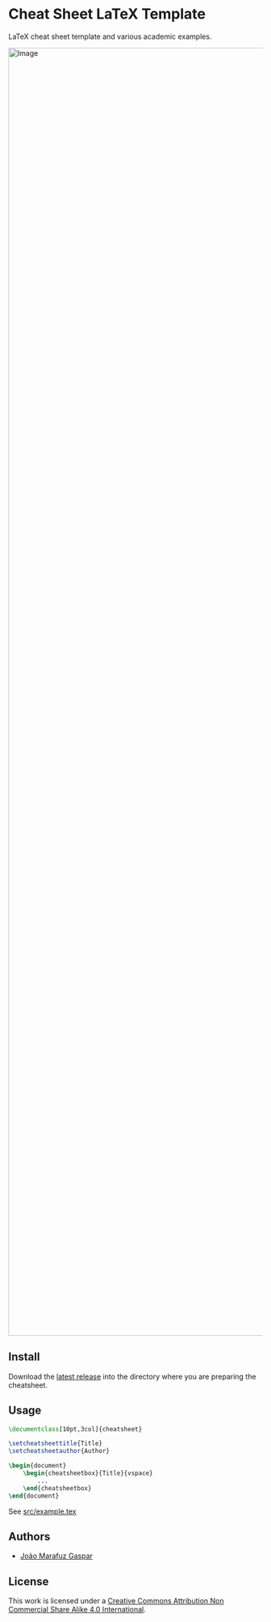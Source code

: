 # Cheat Sheet LaTeX Template
LaTeX cheat sheet template and various academic examples.

<img width="3300" height="2550" alt="Image" src="https://github.com/user-attachments/assets/c604949f-4e75-487d-8b07-63682136a607" />

## Install

Download the [latest release](https://github.com/joaomarafuzgaspar/cheatsheet-latex-template/releases/latest) into the directory where you are preparing the cheatsheet.

## Usage

```latex
\documentclass[10pt,3col]{cheatsheet}

\setcheatsheettitle{Title}
\setcheatsheetauthor{Author}

\begin{document}
    \begin{cheatsheetbox}{Title}{vspace}
        ...
    \end{cheatsheetbox}
\end{document}
```

See [src/example.tex](src/example.tex)

## Authors

- [João Marafuz Gaspar](https://github.com/joaomarafuzgaspar)

## License

This work is licensed under a [Creative Commons Attribution Non Commercial Share Alike 4.0 International][cc-by-nc-sa].

[cc-by-nc-sa]: https://creativecommons.org/licenses/by-nc-sa/4.0/legalcode